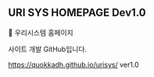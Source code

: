 ## URI SYS HOMEPAGE Dev1.0

🚀 우리시스템 홈페이지

사이트 개발 GitHub입니다.

https://quokkadh.github.io/urisys/
ver1.0
 

